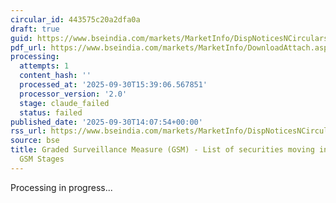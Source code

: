 ```yaml
---
circular_id: 443575c20a2dfa0a
draft: true
guid: https://www.bseindia.com/markets/MarketInfo/DispNoticesNCirculars.aspx?Noticeid={5FBF6AF7-4C8F-4E2A-899D-0B05B5A5E88B}&noticeno=20250930-76&dt=09/30/2025&icount=76&totcount=104&flag=0
pdf_url: https://www.bseindia.com/markets/MarketInfo/DownloadAttach.aspx?id=20250930-76&attachedId=05519640-53dd-4b57-b26d-eb7ed6ecfd8a
processing:
  attempts: 1
  content_hash: ''
  processed_at: '2025-09-30T15:39:06.567851'
  processor_version: '2.0'
  stage: claude_failed
  status: failed
published_date: '2025-09-30T14:07:54+00:00'
rss_url: https://www.bseindia.com/markets/MarketInfo/DispNoticesNCirculars.aspx?Noticeid={5FBF6AF7-4C8F-4E2A-899D-0B05B5A5E88B}&noticeno=20250930-76&dt=09/30/2025&icount=76&totcount=104&flag=0
source: bse
title: Graded Surveillance Measure (GSM) - List of securities moving into their respective
  GSM Stages
---
```


Processing in progress...